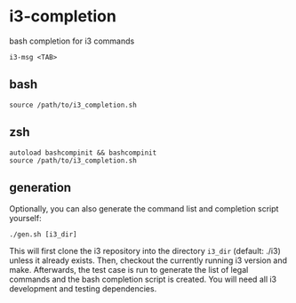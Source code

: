 # i3-completion
bash completion for i3 commands

```
i3-msg <TAB>
```

## bash

```
source /path/to/i3_completion.sh
```

## zsh

```
autoload bashcompinit && bashcompinit
source /path/to/i3_completion.sh
```

## generation

Optionally, you can also generate the command list and completion script
yourself:

```
./gen.sh [i3_dir]

```

This will first clone the i3 repository into the directory ```i3_dir```
(default: ./i3) unless it already exists. Then, checkout the currently running
i3 version and make. Afterwards, the test case is run to generate the list of
legal commands and the bash completion script is created. You will need all i3
development and testing dependencies.
